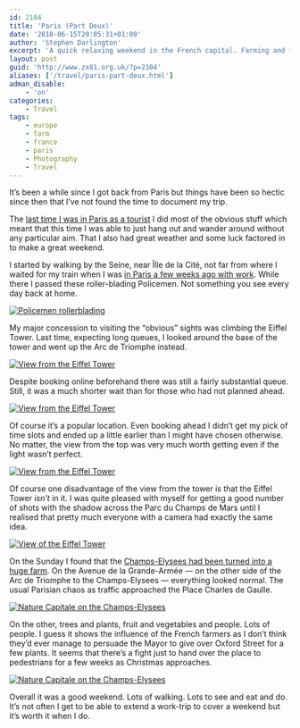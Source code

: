 ```yaml
---
id: 2104
title: 'Paris (Part Deux)'
date: '2010-06-15T20:05:31+01:00'
author: 'Stephen Darlington'
excerpt: 'A quick relaxing weekend in the French capital. Farming and fine views from the Eiffel Tower.'
layout: post
guid: 'http://www.zx81.org.uk/?p=2104'
aliases: ['/travel/paris-part-deux.html']
adman_disable:
    - 'on'
categories:
    - Travel
tags:
    - europe
    - farm
    - france
    - paris
    - Photography
    - Travel
---
```


It’s been a while since I got back from Paris but things have been so hectic since then that I’ve not found the time to document my trip.

The [last time I was in Paris as a tourist](http://www.zx81.org.uk/travel/paris-2006.html) I did most of the obvious stuff which meant that this time I was able to just hang out and wander around without any particular aim. That I also had great weather and some luck factored in to make a great weekend.

I started by walking by the Seine, near Îlle de la Cité, not far from where I waited for my train when I was [in Paris a few weeks ago with work](http://www.zx81.org.uk/travel/travelling-with-work.html). While there I passed these roller-blading Policemen. Not something you see every day back at home.

[![Policemen rollerblading](https://i0.wp.com/farm5.staticflickr.com/4137/4872223252_9f0a0a84f8.jpg?resize=500%2C333)](http://www.flickr.com/photos/stephendarlington/4872223252/ "Policemen rollerblading by stephendarlington, on Flickr")

My major concession to visiting the “obvious” sights was climbing the Eiffel Tower. Last time, expecting long queues, I looked around the base of the tower and went up the Arc de Triomphe instead.

[![View from the Eiffel Tower](https://i0.wp.com/farm5.staticflickr.com/4082/4872221584_ce688b1c3b.jpg?resize=333%2C500)](http://www.flickr.com/photos/stephendarlington/4872221584/ "View from the Eiffel Tower by stephendarlington, on Flickr")

Despite booking online beforehand there was still a fairly substantial queue. Still, it was a much shorter wait than for those who had not planned ahead.

[![View from the Eiffel Tower](https://i0.wp.com/farm5.staticflickr.com/4073/4871613829_fb776b97d5.jpg?resize=333%2C500)](http://www.flickr.com/photos/stephendarlington/4871613829/ "View from the Eiffel Tower by stephendarlington, on Flickr")

Of course it’s a popular location. Even booking ahead I didn’t get my pick of time slots and ended up a little earlier than I might have chosen otherwise. No matter, the view from the top was very much worth getting even if the light wasn’t perfect.

[![View from the Eiffel Tower](https://i0.wp.com/farm5.staticflickr.com/4094/4871613963_2d653acd16.jpg?resize=500%2C333)](http://www.flickr.com/photos/stephendarlington/4871613963/ "View from the Eiffel Tower by stephendarlington, on Flickr")

Of course one disadvantage of the view from the tower is that the Eiffel Tower *isn’t* in it. I was quite pleased with myself for getting a good number of shots with the shadow across the Parc du Champs de Mars until I realised that pretty much everyone with a camera had exactly the same idea.

[![View of the Eiffel Tower](https://i0.wp.com/farm5.staticflickr.com/4138/4872222314_eb745cf96c.jpg?resize=500%2C333)](http://www.flickr.com/photos/stephendarlington/4872222314/ "View of the Eiffel Tower by stephendarlington, on Flickr")

On the Sunday I found that the [Champs-Elysees had been turned into a huge farm](http://news.bbc.co.uk/1/hi/world/europe/10143393.stm). On the Avenue de la Grande-Armée — on the other side of the Arc de Triomphe to the Champs-Elysees — everything looked normal. The usual Parisian chaos as traffic approached the Place Charles de Gaulle.

[![Nature Capitale on the Champs-Elysees](https://i0.wp.com/farm5.staticflickr.com/4081/4872222678_4bf7fa5216.jpg?resize=333%2C500)](http://www.flickr.com/photos/stephendarlington/4872222678/ "Nature Capitale on the Champs-Elysees by stephendarlington, on Flickr")

On the other, trees and plants, fruit and vegetables and people. Lots of people. I guess it shows the influence of the French farmers as I don’t think they’d ever manage to persuade the Mayor to give over Oxford Street for a few plants. It seems that there’s a fight just to hand over the place to pedestrians for a few weeks as Christmas approaches.

[![Nature Capitale on the Champs-Elysees](https://i0.wp.com/farm5.staticflickr.com/4143/4872222844_851fd173ee.jpg?resize=500%2C333)](http://www.flickr.com/photos/stephendarlington/4872222844/ "Nature Capitale on the Champs-Elysees by stephendarlington, on Flickr")

Overall it was a good weekend. Lots of walking. Lots to see and eat and do. It’s not often I get to be able to extend a work-trip to cover a weekend but it’s worth it when I do.